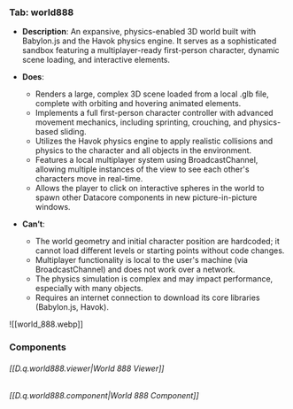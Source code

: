 
### Tab: world888

- **Description**: An expansive, physics-enabled 3D world built with Babylon.js and the Havok physics engine. It serves as a sophisticated sandbox featuring a multiplayer-ready first-person character, dynamic scene loading, and interactive elements.

- **Does**:
   
    - Renders a large, complex 3D scene loaded from a local .glb file, complete with orbiting and hovering animated elements.
    - Implements a full first-person character controller with advanced movement mechanics, including sprinting, crouching, and physics-based sliding.
    - Utilizes the Havok physics engine to apply realistic collisions and physics to the character and all objects in the environment.
    - Features a local multiplayer system using BroadcastChannel, allowing multiple instances of the view to see each other's characters move in real-time.
    - Allows the player to click on interactive spheres in the world to spawn other Datacore components in new picture-in-picture windows.
        
- **Can’t**:
    
    - The world geometry and initial character position are hardcoded; it cannot load different levels or starting points without code changes.
    - Multiplayer functionality is local to the user's machine (via BroadcastChannel) and does not work over a network.
    - The physics simulation is complex and may impact performance, especially with many objects.
    - Requires an internet connection to download its core libraries (Babylon.js, Havok).


![[world_888.webp]]




### Components

###### [[D.q.world888.viewer|World 888 Viewer]]

###### [[D.q.world888.component|World 888 Component]]

